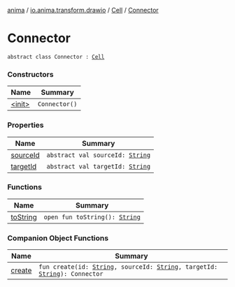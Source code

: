 [anima](../../../index.md) / [io.anima.transform.drawio](../../index.md) / [Cell](../index.md) / [Connector](./index.md)

# Connector

`abstract class Connector : `[`Cell`](../index.md)

### Constructors

| Name | Summary |
|---|---|
| [&lt;init&gt;](-init-.md) | `Connector()` |

### Properties

| Name | Summary |
|---|---|
| [sourceId](source-id.md) | `abstract val sourceId: `[`String`](https://kotlinlang.org/api/latest/jvm/stdlib/kotlin/-string/index.html) |
| [targetId](target-id.md) | `abstract val targetId: `[`String`](https://kotlinlang.org/api/latest/jvm/stdlib/kotlin/-string/index.html) |

### Functions

| Name | Summary |
|---|---|
| [toString](to-string.md) | `open fun toString(): `[`String`](https://kotlinlang.org/api/latest/jvm/stdlib/kotlin/-string/index.html) |

### Companion Object Functions

| Name | Summary |
|---|---|
| [create](create.md) | `fun create(id: `[`String`](https://kotlinlang.org/api/latest/jvm/stdlib/kotlin/-string/index.html)`, sourceId: `[`String`](https://kotlinlang.org/api/latest/jvm/stdlib/kotlin/-string/index.html)`, targetId: `[`String`](https://kotlinlang.org/api/latest/jvm/stdlib/kotlin/-string/index.html)`): Connector` |
